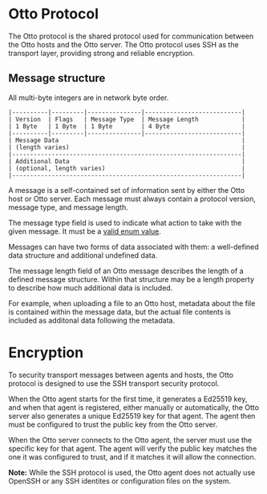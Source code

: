 # Otto Protocol

The Otto protocol is the shared protocol used for communication between the Otto hosts and the Otto server. The Otto
protocol uses SSH as the transport layer, providing strong and reliable encryption.

## Message structure

All multi-byte integers are in network byte order.

```
|----------|---------|---------------|---------------------------|
| Version  | Flags   | Message Type  | Message Length            |
| 1 Byte   | 1 Byte  | 1 Byte        | 4 Byte                    |
|----------|---------|---------------|---------------------------|
| Message Data                                                   |
| (length varies)                                                |
|----------------------------------------------------------------|
| Additional Data                                                |
| (optional, length varies)                                      |
|----------------------------------------------------------------|
```

A message is a self-contained set of information sent by either the Otto host or Otto server. Each message must always
contain a protocol version, message type, and message length.

The message type field is used to indicate what action to take with the given message. It must be a
[valid enum value](https://pkg.go.dev/github.com/ecnepsnai/otto#MessageType).

Messages can have two forms of data associated with them: a well-defined data structure and additional undefined data.

The message length field of an Otto message describes the length of a defined message structure. Within that structure
may be a length property to describe how much additional data is included.

For example, when uploading a file to an Otto host, metadata about the file is contained within the message data, but
the actual file contents is included as additonal data following the metadata.

# Encryption

To security transport messages between agents and hosts, the Otto protocol is designed to use the SSH transport
security protocol.

When the Otto agent starts for the first time, it generates a Ed25519 key, and when that agent is registered, either
manually or automatically, the Otto server also generates a unique Ed25519 key for that agent. The agent then must
be configured to trust the public key from the Otto server.

When the Otto server connects to the Otto agent, the server must use the specific key for that agent. The agent will
verify the public key matches the one it was configured to trust, and if it matches it will allow the connection.

**Note:** While the SSH protocol is used, the Otto agent does not actually use OpenSSH or any SSH identites or
configuration files on the system.
